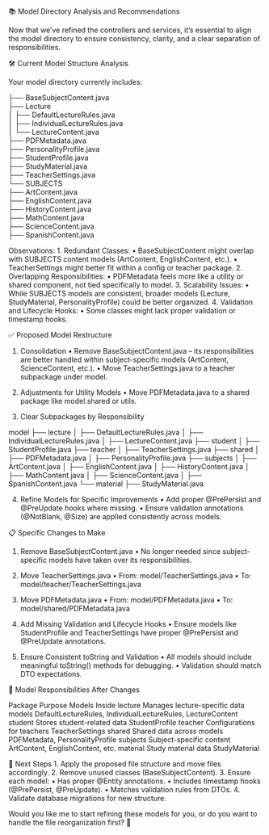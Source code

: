 📚 Model Directory Analysis and Recommendations

Now that we’ve refined the controllers and services, it’s essential to align the model directory to ensure consistency, clarity, and a clear separation of responsibilities.

🛠️ Current Model Structure Analysis

Your model directory currently includes:

├── BaseSubjectContent.java  
├── Lecture  
│   ├── DefaultLectureRules.java  
│   ├── IndividualLectureRules.java  
│   └── LectureContent.java  
├── PDFMetadata.java  
├── PersonalityProfile.java  
├── StudentProfile.java  
├── StudyMaterial.java  
├── TeacherSettings.java  
└── SUBJECTS  
    ├── ArtContent.java  
    ├── EnglishContent.java  
    ├── HistoryContent.java  
    ├── MathContent.java  
    ├── ScienceContent.java  
    ├── SpanishContent.java  

Observations:
	1.	Redundant Classes:
	•	BaseSubjectContent might overlap with SUBJECTS content models (ArtContent, EnglishContent, etc.).
	•	TeacherSettings might better fit within a config or teacher package.
	2.	Overlapping Responsibilities:
	•	PDFMetadata feels more like a utility or shared component, not tied specifically to model.
	3.	Scalability Issues:
	•	While SUBJECTS models are consistent, broader models (Lecture, StudyMaterial, PersonalityProfile) could be better organized.
	4.	Validation and Lifecycle Hooks:
	•	Some classes might lack proper validation or timestamp hooks.

✅ Proposed Model Restructure

1. Consolidation
	•	Remove BaseSubjectContent.java – its responsibilities are better handled within subject-specific models (ArtContent, ScienceContent, etc.).
	•	Move TeacherSettings.java to a teacher subpackage under model.

2. Adjustments for Utility Models
	•	Move PDFMetadata.java to a shared package like model.shared or utils.

3. Clear Subpackages by Responsibility

model
├── lecture
│   ├── DefaultLectureRules.java
│   ├── IndividualLectureRules.java
│   ├── LectureContent.java
├── student
│   ├── StudentProfile.java
├── teacher
│   ├── TeacherSettings.java
├── shared
│   ├── PDFMetadata.java
│   ├── PersonalityProfile.java
├── subjects
│   ├── ArtContent.java
│   ├── EnglishContent.java
│   ├── HistoryContent.java
│   ├── MathContent.java
│   ├── ScienceContent.java
│   ├── SpanishContent.java
└── material
    ├── StudyMaterial.java

4. Refine Models for Specific Improvements
	•	Add proper @PrePersist and @PreUpdate hooks where missing.
	•	Ensure validation annotations (@NotBlank, @Size) are applied consistently across models.

📋 Specific Changes to Make

1. Remove BaseSubjectContent.java
	•	No longer needed since subject-specific models have taken over its responsibilities.

2. Move TeacherSettings.java
	•	From: model/TeacherSettings.java
	•	To: model/teacher/TeacherSettings.java

3. Move PDFMetadata.java
	•	From: model/PDFMetadata.java
	•	To: model/shared/PDFMetadata.java

4. Add Missing Validation and Lifecycle Hooks
	•	Ensure models like StudentProfile and TeacherSettings have proper @PrePersist and @PreUpdate annotations.

5. Ensure Consistent toString and Validation
	•	All models should include meaningful toString() methods for debugging.
	•	Validation should match DTO expectations.

🧩 Model Responsibilities After Changes

Package	Purpose	Models Inside
lecture	Manages lecture-specific data models	DefaultLectureRules, IndividualLectureRules, LectureContent
student	Stores student-related data	StudentProfile
teacher	Configurations for teachers	TeacherSettings
shared	Shared data across models	PDFMetadata, PersonalityProfile
subjects	Subject-specific content	ArtContent, EnglishContent, etc.
material	Study material data	StudyMaterial

🚀 Next Steps
	1.	Apply the proposed file structure and move files accordingly.
	2.	Remove unused classes (BaseSubjectContent).
	3.	Ensure each model:
	•	Has proper @Entity annotations.
	•	Includes timestamp hooks (@PrePersist, @PreUpdate).
	•	Matches validation rules from DTOs.
	4.	Validate database migrations for new structure.

Would you like me to start refining these models for you, or do you want to handle the file reorganization first? 🚀